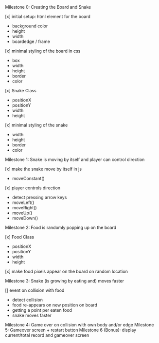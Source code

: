 Milestone 0: Creating the Board and Snake

[x] initial setup: html element for the board

- background color
- height
- width
- boardedge / frame

[x] minimal styling of the board in css

- box
- width
- height
- border
- color

[x] Snake Class

- positionX
- positionY
- width
- height

[x] minimal styling of the snake

- width
- height
- border
- color

Milestone 1: Snake is moving by itself and player can control direction

[x] make the snake move by itself in js

- moveConstant()

[x] player controls direction

- detect pressing arrow keys
- moveLeft()
- moveRight()
- moveUp()
- moveDown()

Milestone 2: Food is randomly popping up on the board

[x] Food Class

- positionX
- positionY
- width
- height

[x] make food pixels appear on the board on random location

Milestone 3: Snake (is growing by eating and) moves faster

[] event on collision with food

- detect collision
- food re-appears on new position on board
- getting a point per eaten food
- snake moves faster

Milestone 4: Game over on collision with own body and/or edge
Milestone 5: Gameover screen + restart button
Milestone 6 (Bonus): display current/total record and gameover screen
